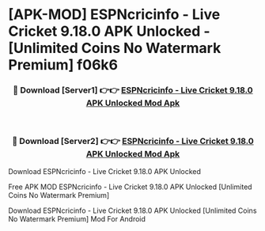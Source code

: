 # [APK-MOD] ESPNcricinfo - Live Cricket 9.18.0 APK Unlocked - [Unlimited Coins No Watermark Premium] f06k6



<div align="center">
<h3>🔴 Download [Server1] 👉👉 <a href="https://momento.my/?title=ESPNcricinfo_-_Live_Cricket_9.18.0_APK_Unlocked">ESPNcricinfo - Live Cricket 9.18.0 APK Unlocked Mod Apk</a></h3><br>

<h3>🔴 Download [Server2] 👉👉 <a href="https://momento.my/?title=ESPNcricinfo_-_Live_Cricket_9.18.0_APK_Unlocked">ESPNcricinfo - Live Cricket 9.18.0 APK Unlocked Mod Apk</a></h3>
</div>



Download ESPNcricinfo - Live Cricket 9.18.0 APK Unlocked 

Free APK MOD ESPNcricinfo - Live Cricket 9.18.0 APK Unlocked [Unlimited Coins No Watermark Premium]

Download ESPNcricinfo - Live Cricket 9.18.0 APK Unlocked [Unlimited Coins No Watermark Premium] Mod For Android
